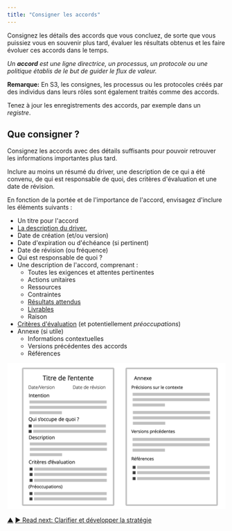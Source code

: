 ```yaml
---
title: "Consigner les accords"
---
```



Consignez les détails des accords que vous concluez, de sorte que vous puissiez vous en souvenir plus tard, évaluer les résultats obtenus et les faire évoluer ces accords dans le temps.

_Un **accord** est une ligne directrice, un processus, un protocole ou une politique établis de le but de guider le flux de valeur._

**Remarque:** En S3, les consignes, les processus ou les protocoles créés par des individus dans leurs rôles sont également traités comme des accords.

Tenez à jour les enregistrements des accords, par exemple dans un <dfn data-info="Registre: Un système (numérique) pour stocker toutes les informations pertinentes pour une organisation.">registre</dfn>.


## Que consigner ?

Consignez les accords avec des détails suffisants pour pouvoir retrouver les informations importantes plus tard.

Inclure au moins un résumé du driver, une description de ce qui a été convenu, de qui est responsable de quoi, des critères d'évaluation et une date de révision.

En fonction de la portée et de l'importance de l'accord, envisagez d'inclure les éléments suivants :

-   Un titre pour l'accord
-   [La description du driver.](describe-organizational-drivers.html)
-   Date de création (et/ou version)
-   Date d'expiration ou d'échéance (si pertinent)
-   Date de révision (ou fréquence)
-   Qui est responsable de quoi ?
-   Une description de l'accord, comprenant :
    -   Toutes les exigences et attentes pertinentes
    -   Actions unitaires
    -   Ressources
    -   Contraintes
    -   [Résultats attendus](clarify-intended-outcome.html)
    -   [Livrables](describe-deliverables.html)
    -   Raison
-   [Critères d'évaluation](evaluation-criteria.html) (et potentiellement <dfn data-info="Préoccupation: Une supposition que faire quelque chose (même en l'absence d'objections) pourrait faire obstacle à une façon (plus) efficace de répondre à un driver organisationnel.">préoccupations</dfn>)
-   Annexe (si utile)
    -   Informations contextuelles
    -   Versions précédentes des accords
    -   Références

![Modèle pour les accords](img/templates/agreement-template.png)


<div class="bottom-nav">
<a href="defining-agreements.html" title="Up: Élaborer des accords">▲</a> <a href="clarify-and-develop-strategy.html" title="">▶ Read next: Clarifier et développer la stratégie</a>
</div>


<script type="text/javascript">
Mousetrap.bind('g n', function() {
    window.location.href = 'clarify-and-develop-strategy.html';
    return false;
});
</script>

